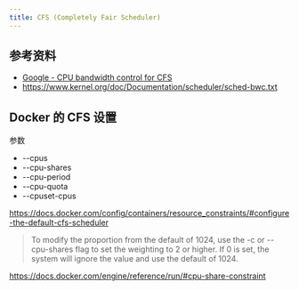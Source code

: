 ```yaml
---
title: CFS (Completely Fair Scheduler)
---
```



## 参考资料

- [Google - CPU bandwidth control for CFS](https://landley.net/kdocs/ols/2010/ols2010-pages-245-254.pdf)
- https://www.kernel.org/doc/Documentation/scheduler/sched-bwc.txt


## Docker 的 CFS 设置

参数

- --cpus
- --cpu-shares
- --cpu-period
- --cpu-quota
- --cpuset-cpus

https://docs.docker.com/config/containers/resource_constraints/#configure-the-default-cfs-scheduler

> To modify the proportion from the default of 1024, use the -c or --cpu-shares flag to set the weighting to 2 or higher. If 0 is set, the system will ignore the value and use the default of 1024.

https://docs.docker.com/engine/reference/run/#cpu-share-constraint
